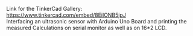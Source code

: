 Link for the TinkerCad Gallery: https://www.tinkercad.com/embed/8EilONB5jpJ <br>
Interfacing an ultrasonic sensor with Arduino Uno Board and printing the measured Calculations on serial monitor as well as on 16*2 LCD.
